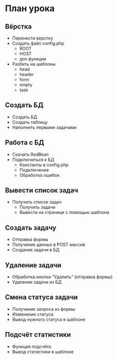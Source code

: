 # План урока

## Вёрстка
+ Перенести верстку
+ Создать файл config.php
	+ ROOT
	+ HOST
	+ доп функции
+ Разбить на шаблоны
	+ head
	+ header
	+ form
	+ empty
	+ task

## Создать БД
+ Создать БД
+ Создать таблицу
+ Наполнить первыми задачами

## Работа с БД
+ Скачать RedBean
+ Подключиться к БД
	+ Константы в config.php
	+ Подключение
	+ Обработка ошибок

## Вывести список задач
+ Получить список задач
	+ Получить задачи
	+ Вывести на странице с помощью шаблона

## Создать задачу
+ Отправка формы
+ Получение данных в POST массив
+ Создание задачи в БД

## Удаление задачи 
+ Обработка кнопки "Удалить" (отправка формы)
+ Удаление задачи из БД

## Смена статуса задачи
+ Получение запроса из формы
+ Изменение статуса
+ Вывод нужного статуса в шаблоне

## Подсчёт статистики
- Функция подсчёта
- Вывод статистики в шаблоне
